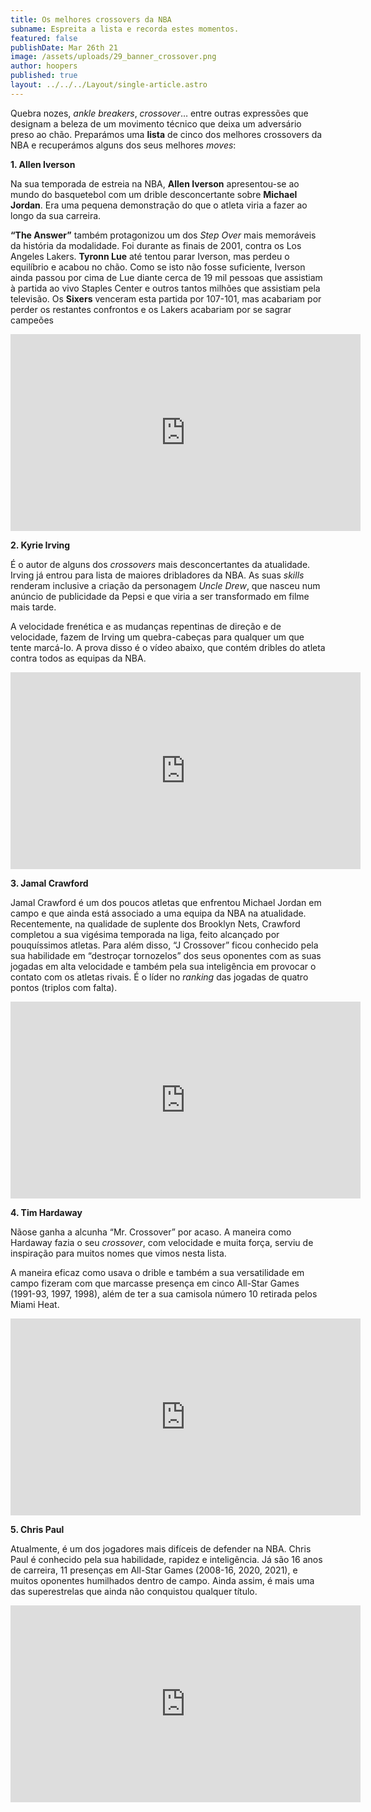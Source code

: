 ```yaml
---
title: Os melhores crossovers da NBA
subname: Espreita a lista e recorda estes momentos.
featured: false
publishDate: Mar 26th 21
image: /assets/uploads/29_banner_crossover.png
author: hoopers
published: true
layout: ../../../Layout/single-article.astro
---
```


Quebra nozes, _ankle breakers_, _crossover_… entre outras expressões que designam a beleza de um movimento técnico que deixa um adversário preso ao chão. Preparámos uma **lista** de cinco dos melhores crossovers da NBA e recuperámos alguns dos seus melhores _moves_:

**1. Allen Iverson**

Na sua temporada de estreia na NBA, **Allen Iverson** apresentou-se ao mundo do basquetebol com um drible desconcertante sobre **Michael Jordan**. Era uma pequena demonstração do que o atleta viria a fazer ao longo da sua carreira.

**“The Answer”** também protagonizou um dos _Step Over_ mais memoráveis da história da modalidade. Foi durante as finais de 2001, contra os Los Angeles Lakers. **Tyronn Lue** até tentou parar Iverson, mas perdeu o equilíbrio e acabou no chão. Como se isto não fosse suficiente, Iverson ainda passou por cima de Lue diante cerca de 19 mil pessoas que assistiam à partida ao vivo Staples Center e outros tantos milhões que assistiam pela televisão. Os **Sixers** venceram esta partida por 107-101, mas acabariam por perder os restantes confrontos e os Lakers acabariam por se sagrar campeões

<iframe width="560" height="315" src="https://www.youtube.com/embed/iNIN1364XAU" title="YouTube video player" frameborder="0" allow="accelerometer; autoplay; clipboard-write; encrypted-media; gyroscope; picture-in-picture" allowfullscreen></iframe>

**2. Kyrie Irving**

É o autor de alguns dos _crossovers_ mais desconcertantes da atualidade. Irving já entrou para lista de maiores dribladores da NBA. As suas _skills_ renderam inclusive a criação da personagem _Uncle Drew_, que nasceu num anúncio de publicidade da Pepsi e que viria a ser transformado em filme mais tarde.

A velocidade frenética e as mudanças repentinas de direção e de velocidade, fazem de Irving um quebra-cabeças para qualquer um que tente marcá-lo. A prova disso é o vídeo abaixo, que contém dribles do atleta contra todos as equipas da NBA.

<iframe width="560" height="315" src="https://www.youtube.com/embed/qzPENaw5GJw" title="YouTube video player" frameborder="0" allow="accelerometer; autoplay; clipboard-write; encrypted-media; gyroscope; picture-in-picture" allowfullscreen></iframe>

**3. Jamal Crawford**

Jamal Crawford é um dos poucos atletas que enfrentou Michael Jordan em campo e que ainda está associado a uma equipa da NBA na atualidade. Recentemente, na qualidade de suplente dos Brooklyn Nets, Crawford completou a sua vigésima temporada na liga, feito alcançado por pouquíssimos atletas. Para além disso, “J Crossover” ficou conhecido pela sua habilidade em “destroçar tornozelos” dos seus oponentes com as suas jogadas em alta velocidade e também pela sua inteligência em provocar o contato com os atletas rivais. É o líder no _ranking_ das jogadas de quatro pontos (triplos com falta).

<iframe width="560" height="315" src="https://www.youtube.com/embed/jrp1-MF9RJk" title="YouTube video player" frameborder="0" allow="accelerometer; autoplay; clipboard-write; encrypted-media; gyroscope; picture-in-picture" allowfullscreen></iframe>

**4. Tim Hardaway**

Nãose ganha a alcunha “Mr. Crossover” por acaso. A maneira como Hardaway fazia o seu _crossover_, com velocidade e muita força, serviu de inspiração para muitos nomes que vimos nesta lista.

A maneira eficaz como usava o drible e também a sua versatilidade em campo fizeram com que marcasse presença em cinco All-Star Games (1991-93, 1997, 1998), além de ter a sua camisola número 10 retirada pelos Miami Heat.

<iframe width="560" height="315" src="https://www.youtube.com/embed/V0HRPIu02Xo" title="YouTube video player" frameborder="0" allow="accelerometer; autoplay; clipboard-write; encrypted-media; gyroscope; picture-in-picture" allowfullscreen></iframe>

**5. Chris Paul**

Atualmente, é um dos jogadores mais difíceis de defender na NBA. Chris Paul é conhecido pela sua habilidade, rapidez e inteligência. Já são 16 anos de carreira, 11 presenças em All-Star Games (2008-16, 2020, 2021), e muitos oponentes humilhados dentro de campo. Ainda assim, é mais uma das superestrelas que ainda não conquistou qualquer título.

<iframe width="560" height="315" src="https://www.youtube.com/embed/1K6s5OOMl48" title="YouTube video player" frameborder="0" allow="accelerometer; autoplay; clipboard-write; encrypted-media; gyroscope; picture-in-picture" allowfullscreen></iframe>
